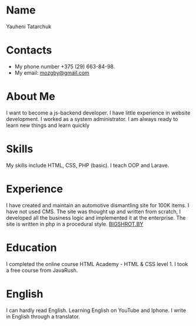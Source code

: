 # Name
  Yauheni Tatarchuk

# Contacts
 - My phone number +375 (29) 663-84-98.
 - My email: mozgby@gmail.com

# About Me
I want to become a js-backend developer. I have little experience in website development. I worked as a system administrator. I am always ready to learn new things and learn quickly

# Skills
My skills include HTML, CSS, PHP (basic). 
I teach OOP and Larave.

# Experience
I have created and maintain an automotive dismantling site for 100K items. I have not used CMS. The site was thought up and written from scratch, I developed all the business logic and implemented it at the enterprise. The site is written in php in a procedural style. [BIGSHROT.BY](http://www.bigshrot.by) 

# Education 
I completed the online course HTML Academy - HTML & CSS level 1. I took a free course from JavaRush.

# English
I can hardly read English. Learning English on YouTube and Iphone. I write in English through a translator.